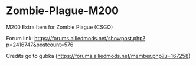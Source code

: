 # Zombie-Plague-M200
M200 Extra Item for Zombie Plague (CSGO)

Forum link: https://forums.alliedmods.net/showpost.php?p=2416747&postcount=576

Credits go to gubka (https://forums.alliedmods.net/member.php?u=167258)
